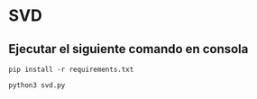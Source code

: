 # SVD
## Ejecutar el siguiente comando en consola
``` pip install -r requirements.txt ```

``` python3 svd.py ```